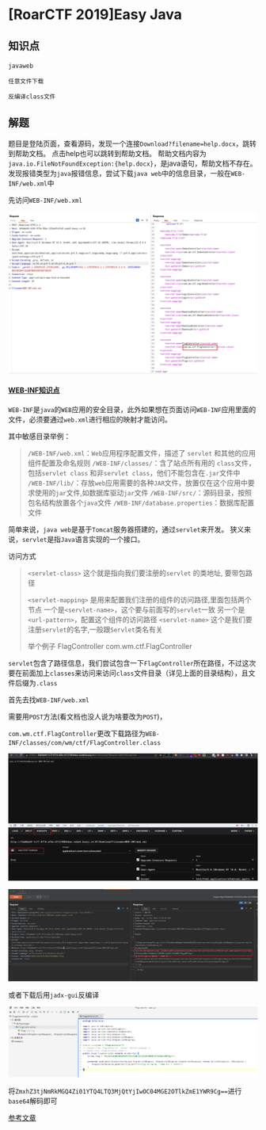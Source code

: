 # [RoarCTF 2019]Easy Java

## 知识点

`javaweb`

`任意文件下载`

`反编译class文件`

## 解题

题目是登陆页面，查看源码，发现一个连接`Download?filename=help.docx`，跳转到帮助文档。
点击help也可以跳转到帮助文档。
帮助文档内容为`java.io.FileNotFoundException:{help.docx}`，是java语句，帮助文档不存在。发现报错类型为`java`报错信息，尝试下载`java web`中的信息目录，一般在`WEB-INF/web.xml`中

先访问`WEB-INF/web.xml`

![](img/[RoarCTF2019]EasyJava-1.png)

#### [WEB-INF知识点](https://www.cnblogs.com/darkcyan/p/17668377.html#web-inf知识点)

`WEB-INF`是`java`的`WEB`应用的安全目录，此外如果想在页面访问`WEB-INF`应用里面的文件，必须要通过`web.xml`进行相应的映射才能访问。

其中敏感目录举例：

> `/WEB-INF/web.xml`：`Web`应用程序配置文件，描述了 `servlet` 和其他的应用组件配置及命名规则
> `/WEB-INF/classes/`：含了站点所有用的 `class`文件，包括`servlet class` 和非`servlet class`，他们不能包含在`.jar`文件中
> `/WEB-INF/lib/`：存放`web`应用需要的各种`JAR`文件，放置仅在这个应用中要求使用的`jar`文件,如数据库驱动`jar`文件
> `/WEB-INF/src/`：源码目录，按照包名结构放置各个`java`文件
> `/WEB-INF/database.properties`：数据库配置文件

简单来说，`java web`是基于`Tomcat`服务器搭建的，通过`servlet`来开发。
狭义来说，`servlet`是指`Java`语言实现的一个接口。

访问方式

> `<servlet-class>`  这个就是指向我们要注册的`servlet` 的类地址, 要带包路径
>
> `<servlet-mapping>`  是用来配置我们注册的组件的访问路径,里面包括两个节点 一个是`<servlet-name>`，这个要与前面写的`servlet`一致 另一个是`<url-pattern>`，配置这个组件的访问路径 `<servlet-name>` 这个是我们要注册`servlet`的名字,一般跟`Servlet`类名有关
>
> 举个例子
> <servlet>
> <servlet-name>FlagController</servlet-name>
> <servlet-class>com.wm.ctf.FlagController</servlet-class>
> </servlet>

`servlet`包含了路径信息，我们尝试包含一下`FlagController`所在路径，不过这次要在前面加上`classes`来访问来访问`class`文件目录（详见上面的目录结构），且文件后缀为`.class`

首先去找`WEB-INF/web.xml`

需要用`POST`方法(看文档也没人说为啥要改为`POST`)，

`com.wm.ctf.FlagController`更改下载路径为`WEB-INF/classes/com/wm/ctf/FlagController.class`

![](.\img\9-1.png)

![](.\img\9-2.png)

或者下载后用`jadx-gui`反编译

![](img/[RoarCTF2019]EasyJava-2.png)

将`ZmxhZ3tjNmRkMGQ4Zi01YTQ4LTQ3MjQtYjIwOC04MGE2OTlkZmE1YWR9Cg==`进行`base64`解码即可

[参考文章](https://www.cnblogs.com/darkcyan/p/17668377.html)